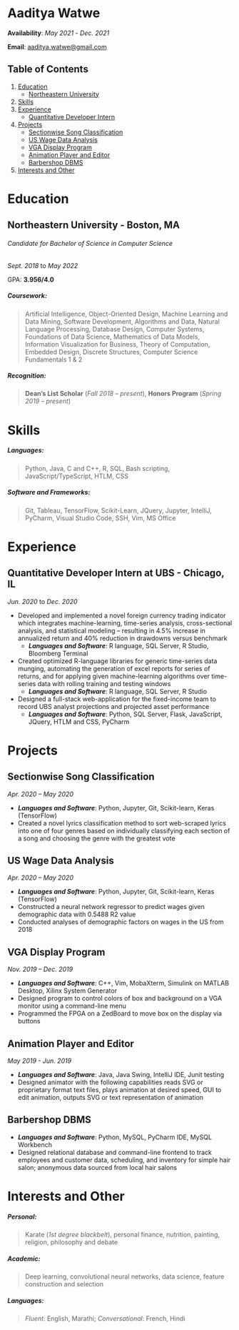 # Aaditya Watwe

**Availability**: _May 2021_ - _Dec. 2021_

**Email**: aaditya.watwe@gmail.com

## Table of Contents
1. [Education](#education)
    - [Northeastern University](#northeastern-university---boston-ma)
2. [Skills](#Skills)
3. [Experience](#experience)
    - [Quantitative Developer Intern](#quantitative-developer-intern-at-ubs---chicago-il)
4. [Projects](#projects)
    - [Sectionwise Song Classification](#sectionwise-song-classification)
    - [US Wage Data Analysis](#us-wage-data-analysis)
    - [VGA Display Program](#vga-display-program)
    - [Animation Player and Editor](#animation-player-and-editor)
    - [Barbershop DBMS](#barbershop-dbms)
5. [Interests and Other](#interests-and-other)


# Education

## Northeastern University - Boston, MA
###### Candidate for Bachelor of Science in Computer Science
_Sept. 2018_ to _May 2022_

GPA: **3.956/4.0**

##### Coursework:
>Artificial Intelligence, Object-Oriented Design, Machine Learning and Data Mining, Software Development, Algorithms and Data, Natural Language Processing, Database Design, Computer Systems, Foundations of Data Science, Mathematics of Data Models, Information Visualization for Business, Theory of Computation, Embedded Design, Discrete Structures, Computer Science Fundamentals 1 & 2

##### Recognition:
>**Dean’s List Scholar** (*Fall 2018* – *present*), **Honors Program** (*Spring 2019* – *present*)


# Skills

##### Languages:
>Python, Java, C and C++, R, SQL, Bash scripting, JavaScript/TypeScript, HTLM, CSS

##### Software and Frameworks:
>Git, Tableau, TensorFlow, Scikit-Learn, JQuery, Jupyter, IntelliJ, PyCharm, Visual Studio Code, SSH, Vim, MS Office


# Experience

## Quantitative Developer Intern at UBS - Chicago, IL
_Jun. 2020_ to _Dec. 2020_
*	Developed and implemented a novel foreign currency trading indicator which integrates machine-learning, time-series analysis, cross-sectional analysis, and statistical modeling – resulting in 4.5% increase in annualized return and 40% reduction in drawdowns versus benchmark
    * **_Languages and Software_**: R language, SQL Server, R Studio, Bloomberg Terminal
*	Created optimized R-language libraries for generic time-series data munging, automating the generation of excel reports for series of returns, and for applying given machine-learning algorithms over time-series data with rolling training and testing windows
    * **_Languages and Software_**: R language, SQL Server, R Studio
*	Designed a full-stack web-application for the fixed-income team to record UBS analyst projections and projected asset performance
    * **_Languages and Software_**: Python, SQL Server, Flask, JavaScript, JQuery, HTLM and CSS, PyCharm


# Projects

## Sectionwise Song Classification
_Apr. 2020 – May 2020_
*	**_Languages and Software_**: Python, Jupyter, Git, Scikit-learn, Keras (TensorFlow)
* Created a novel lyrics classification method to sort web-scraped lyrics into one of four genres based on individually classifying each section of a song and choosing the genre with the greatest vote

## US Wage Data Analysis
_Apr. 2020 – May 2020_
*	**_Languages and Software_**: Python, Jupyter, Git, Scikit-learn, Keras (TensorFlow)
* Constructed a neural network regressor to predict wages given demographic data with 0.5488 R2 value
*	Conducted analyses of demographic factors on wages in the US from 2018

## VGA Display Program
_Nov. 2019 – Dec. 2019_
*	**_Languages and Software_**: C++, Vim, MobaXterm, Simulink on MATLAB Desktop, Xilinx System Generator
*	Designed program to control colors of box and background on a VGA monitor using a command-line menu
*	Programmed the FPGA on a ZedBoard to move box on the display via buttons

## Animation Player and Editor
_May 2019 - Jun. 2019_
*	**_Languages and Software_**: Java, Java Swing, IntelliJ IDE, Junit testing
* Designed animator with the following capabilities reads SVG or proprietary format text files, plays animation at desired speed, GUI to edit animation, outputs SVG or text representation of animation

## Barbershop DBMS
*	**_Languages and Software_**: Python, MySQL, PyCharm IDE, MySQL Workbench
* Designed relational database and command-line frontend to track employees and customer data, scheduling, and inventory for simple hair salon; anonymous data sourced from local hair salons


# Interests and Other

##### Personal:
>Karate (_1st degree blackbelt_), personal finance, nutrition, painting, religion, philosophy and debate

##### Academic:
>Deep learning, convolutional neural networks, data science, feature construction and selection

##### Languages:
>_Fluent_: English, Marathi; _Conversational_: French, Hindi

